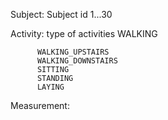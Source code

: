 Subject: Subject id
         1...30

Activity: type of activities
          WALKING

          WALKING_UPSTAIRS
          WALKING_DOWNSTAIRS
          SITTING
          STANDING
          LAYING

          
Measurement: 